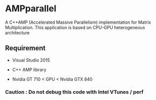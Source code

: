 # AMPparallel
A  C++AMP (Accelerated Massive Parallelism) implementation for Matrix Multiplication. This application is based on CPU-GPU heterogeneous architecture 

## Requirement

* Visual Studio 2015

* C++ AMP library

* Nvidia GT 710 < GPU < Nvidia GTX 840

### Caution : Do not debug this code with Intel VTunes / perf
